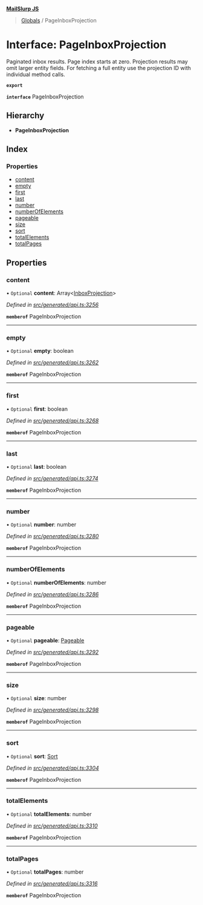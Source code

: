 **[MailSlurp JS](../README.md)**

> [Globals](../README.md) / PageInboxProjection

# Interface: PageInboxProjection

Paginated inbox results. Page index starts at zero. Projection results may omit larger entity fields. For fetching a full entity use the projection ID with individual method calls.

**`export`** 

**`interface`** PageInboxProjection

## Hierarchy

* **PageInboxProjection**

## Index

### Properties

* [content](pageinboxprojection.md#content)
* [empty](pageinboxprojection.md#empty)
* [first](pageinboxprojection.md#first)
* [last](pageinboxprojection.md#last)
* [number](pageinboxprojection.md#number)
* [numberOfElements](pageinboxprojection.md#numberofelements)
* [pageable](pageinboxprojection.md#pageable)
* [size](pageinboxprojection.md#size)
* [sort](pageinboxprojection.md#sort)
* [totalElements](pageinboxprojection.md#totalelements)
* [totalPages](pageinboxprojection.md#totalpages)

## Properties

### content

• `Optional` **content**: Array\<[InboxProjection](../modules/inboxprojection.md)>

*Defined in [src/generated/api.ts:3256](https://github.com/mailslurp/mailslurp-client/blob/85c640b/src/generated/api.ts#L3256)*

**`memberof`** PageInboxProjection

___

### empty

• `Optional` **empty**: boolean

*Defined in [src/generated/api.ts:3262](https://github.com/mailslurp/mailslurp-client/blob/85c640b/src/generated/api.ts#L3262)*

**`memberof`** PageInboxProjection

___

### first

• `Optional` **first**: boolean

*Defined in [src/generated/api.ts:3268](https://github.com/mailslurp/mailslurp-client/blob/85c640b/src/generated/api.ts#L3268)*

**`memberof`** PageInboxProjection

___

### last

• `Optional` **last**: boolean

*Defined in [src/generated/api.ts:3274](https://github.com/mailslurp/mailslurp-client/blob/85c640b/src/generated/api.ts#L3274)*

**`memberof`** PageInboxProjection

___

### number

• `Optional` **number**: number

*Defined in [src/generated/api.ts:3280](https://github.com/mailslurp/mailslurp-client/blob/85c640b/src/generated/api.ts#L3280)*

**`memberof`** PageInboxProjection

___

### numberOfElements

• `Optional` **numberOfElements**: number

*Defined in [src/generated/api.ts:3286](https://github.com/mailslurp/mailslurp-client/blob/85c640b/src/generated/api.ts#L3286)*

**`memberof`** PageInboxProjection

___

### pageable

• `Optional` **pageable**: [Pageable](pageable.md)

*Defined in [src/generated/api.ts:3292](https://github.com/mailslurp/mailslurp-client/blob/85c640b/src/generated/api.ts#L3292)*

**`memberof`** PageInboxProjection

___

### size

• `Optional` **size**: number

*Defined in [src/generated/api.ts:3298](https://github.com/mailslurp/mailslurp-client/blob/85c640b/src/generated/api.ts#L3298)*

**`memberof`** PageInboxProjection

___

### sort

• `Optional` **sort**: [Sort](sort.md)

*Defined in [src/generated/api.ts:3304](https://github.com/mailslurp/mailslurp-client/blob/85c640b/src/generated/api.ts#L3304)*

**`memberof`** PageInboxProjection

___

### totalElements

• `Optional` **totalElements**: number

*Defined in [src/generated/api.ts:3310](https://github.com/mailslurp/mailslurp-client/blob/85c640b/src/generated/api.ts#L3310)*

**`memberof`** PageInboxProjection

___

### totalPages

• `Optional` **totalPages**: number

*Defined in [src/generated/api.ts:3316](https://github.com/mailslurp/mailslurp-client/blob/85c640b/src/generated/api.ts#L3316)*

**`memberof`** PageInboxProjection
